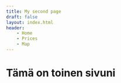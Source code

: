 ```yaml
---
title: My second page
draft: false
layout: index.html
header:
    - Home
    - Prices
    - Map
---
```


# Tämä on toinen sivuni
